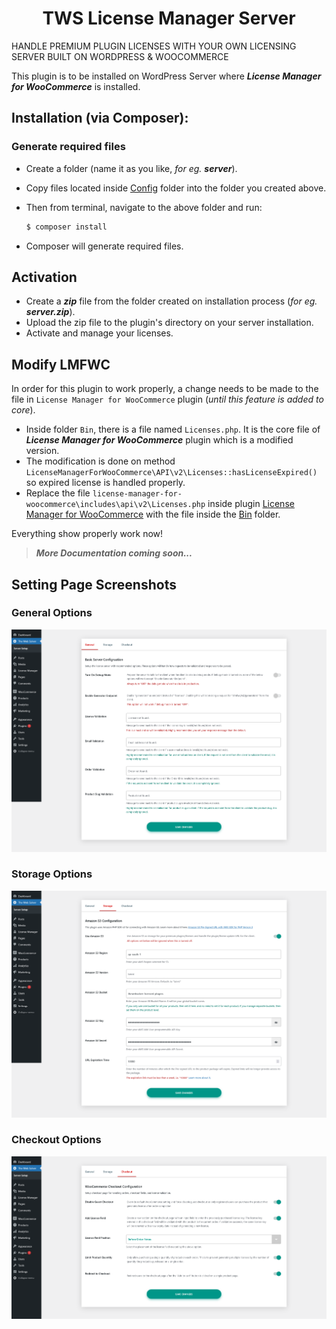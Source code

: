 
<h1 align="center">TWS License Manager Server</h1>

HANDLE PREMIUM PLUGIN LICENSES WITH YOUR OWN LICENSING SERVER BUILT ON WORDPRESS & WOOCOMMERCE

This plugin is to be installed on WordPress Server where ***License Manager for WooCommerce*** is installed.

## Installation (via Composer):

### Generate required files
- Create a folder (name it as you like, *for eg. **server***).
- Copy files located inside [Config](https://github.com/TheWebSolver/tws-license-manager-server/tree/master/Config) folder into the folder you created above.
- Then from terminal, navigate to the above folder and run:

	```sh
	$ composer install
	```
- Composer will generate required files.

## Activation
- Create a ***zip*** file from the folder created on installation process (*for eg. **server.zip***).
- Upload the zip file to the plugin's directory on your server installation.
- Activate and manage your licenses.

## Modify LMFWC
In order for this plugin to work properly, a change needs to be made to the file in `License Manager for WooCommerce` plugin (*until this feature is added to core*).

- Inside folder `Bin`, there is a file named `Licenses.php`. It is the core file of ***License Manager for WooCommerce*** plugin which is a modified version.
- The modification is done on method `LicenseManagerForWooCommerce\API\v2\Licenses::hasLicenseExpired()` so expired license is handled properly.
- Replace the file `license-manager-for-woocommerce\includes\api\v2\Licenses.php` inside plugin [License Manager for WooCommerce](https://plugins.trac.wordpress.org/browser/license-manager-for-woocommerce/tags/2.2.3/includes/api/v2/Licenses.php) with the file inside the [Bin](https://github.com/TheWebSolver/tws-license-manager-server/tree/master/Bin) folder.

Everything show properly work now!

> ***More Documentation coming soon...***

## Setting Page Screenshots
### General Options
![general][general]
### Storage Options
![storage][storage]
### Checkout Options
![checkout][checkout]

[general]: Screenshots/general.png
[storage]: Screenshots/storage.png
[checkout]: Screenshots/checkout.png